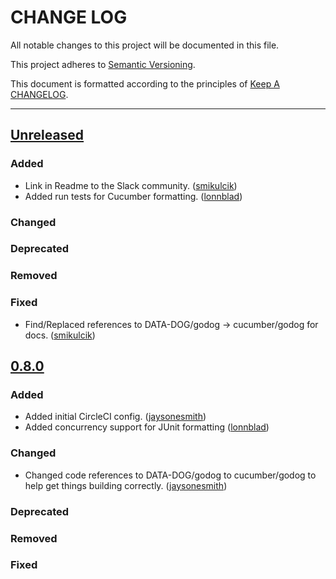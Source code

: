 # CHANGE LOG

All notable changes to this project will be documented in this file.

This project adheres to [Semantic Versioning](http://semver.org).

This document is formatted according to the principles of [Keep A CHANGELOG](http://keepachangelog.com).

----

## [Unreleased]

### Added

- Link in Readme to the Slack community. ([smikulcik])
- Added run tests for Cucumber formatting. ([lonnblad])

### Changed

### Deprecated

### Removed

### Fixed

- Find/Replaced references to DATA-DOG/godog -> cucumber/godog for docs. ([smikulcik])

## [0.8.0]

### Added

- Added initial CircleCI config. ([jaysonesmith])
- Added concurrency support for JUnit formatting ([lonnblad])

### Changed

- Changed code references to DATA-DOG/godog to cucumber/godog to help get things building correctly. ([jaysonesmith])

### Deprecated

### Removed

### Fixed

<!-- Releases -->
[Unreleased]: https://github.com/cucumber/cucumber/compare/godog/v0.8.0...master
[0.8.0]:      https://github.com/cucumber/cucumber/compare/godog/v0.7.13...godog/v0.8.0

<!-- Contributors -->
[jaysonesmith]:     https://github.com/jaysonesmith
[smikulcik]:        https://github.com/smikulcik
[lonnblad]:         https://github.com/lonnblad
